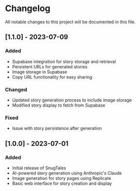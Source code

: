 # Changelog

All notable changes to this project will be documented in this file.

## [1.1.0] - 2023-07-09

### Added
- Supabase integration for story storage and retrieval
- Persistent URLs for generated stories
- Image storage in Supabase
- Copy URL functionality for easy sharing

### Changed
- Updated story generation process to include image storage
- Modified story display to fetch from Supabase

### Fixed
- Issue with story persistence after generation

## [1.0.0] - 2023-07-01

### Added
- Initial release of SnugTales
- AI-powered story generation using Anthropic's Claude
- Image generation for story pages using Replicate
- Basic web interface for story creation and display